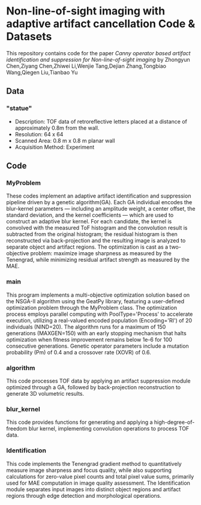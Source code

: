 # Non-line-of-sight imaging with adaptive artifact cancellation Code & Datasets

This repository contains code for the paper _Canny operator based artifact identification and suppression for Non-line-of-sight imaging_ by Zhongyun Chen,Ziyang Chen,Zhiwei Li,Wenjie Tang,Dejian Zhang,Tongbiao Wang,Qiegen Liu,Tianbao Yu

## Data

### "statue" 

- Description: TOF data of retroreflective letters placed at a distance of approximately 0.8m from the wall.
- Resolution: 64 x 64
- Scanned Area: 0.8 m x 0.8 m planar wall
- Acquisition Method: Experiment 

## Code

### MyProblem
These codes implement an adaptive artifact identification and suppression pipeline driven by a genetic algorithm(GA). Each GA individual encodes the blur-kernel parameters — including an amplitude weight, a center offset, the standard deviation, and the kernel coefficients — which are used to construct an adaptive blur kernel. For each candidate, the kernel is convolved with the measured ToF histogram and the convolution result is subtracted from the original histogram; the residual histogram is then reconstructed via back-projection and the resulting image is analyzed to separate object and artifact regions. The optimization is cast as a two-objective problem: maximize image sharpness as measured by the Tenengrad, while minimizing residual artifact strength as measured by the MAE.

### main
This program implements a multi-objective optimization solution based on the NSGA-II algorithm using the GeatPy library, featuring a user-defined optimization problem through the MyProblem class. The optimization process employs parallel computing with PoolType='Process' to accelerate execution, utilizing a real-valued encoded population (Encoding='RI') of 20 individuals (NIND=20). The algorithm runs for a maximum of 150 generations (MAXGEN=150) with an early stopping mechanism that halts optimization when fitness improvement remains below 1e-6 for 100 consecutive generations. Genetic operator parameters include a mutation probability (Pm) of 0.4 and a crossover rate (XOVR) of 0.6.

### algorithm
This code processes TOF data by applying an artifact suppression module optimized through a GA, followed by back-projection reconstruction to generate 3D volumetric results.

### blur_kernel
This code provides functions for generating and applying a high-degree-of-freedom blur kernel, implementing convolution operations to process TOF data.

### Identification
This code implements the Tenengrad gradient method to quantitatively measure image sharpness and focus quality, while also supporting calculations for zero-value pixel counts and total pixel value sums, primarily used for MAE computation in image quality assessment. 
The Identification module separates input images into distinct object regions and artifact regions through edge detection and morphological operations.

